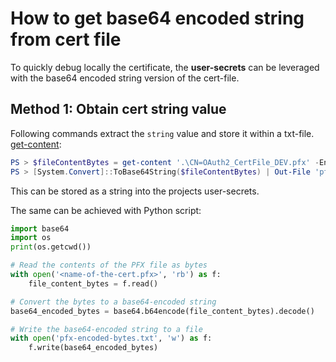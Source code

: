 
# How to get base64 encoded string from cert file

To quickly debug locally the certificate, the **user-secrets** can be leveraged with the base64 encoded string version of the cert-file.

## Method 1: Obtain cert string value

Following commands extract the `string` value and store it within a txt-file.
[get-content](https://docs.microsoft.com/en-us/powershell/module/microsoft.powershell.management/get-content?view=powershell-7.2):

``` PowerShell
PS > $fileContentBytes = get-content '.\CN=OAuth2_CertFile_DEV.pfx' -Encoding Byte
PS > [System.Convert]::ToBase64String($fileContentBytes) | Out-File 'pfx-encoded-bytes.txt'
```

This can be stored as a string into the projects user-secrets.

The same can be achieved with Python script:

```Python
import base64
import os
print(os.getcwd())

# Read the contents of the PFX file as bytes
with open('<name-of-the-cert.pfx>', 'rb') as f:
    file_content_bytes = f.read()

# Convert the bytes to a base64-encoded string
base64_encoded_bytes = base64.b64encode(file_content_bytes).decode()

# Write the base64-encoded string to a file
with open('pfx-encoded-bytes.txt', 'w') as f:
    f.write(base64_encoded_bytes)
```

